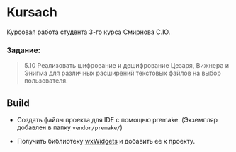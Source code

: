 # Kursach
Курсовая работа студента 3-го курса Смирнова С.Ю.

### Задание:
> 5.10 Реализовать шифрование и дешифрование Цезаря, Вижнера и Энигма для различных расширений текстовых файлов на выбор пользователя.

## Build
- Создать файлы проекта для IDE с помощью premake. (Экземпляр добавлен в папку ``` vendor/premake/ ```)

- Получить библиотеку [wxWidgets](https://www.wxwidgets.org/) и добавить ее к проекту.